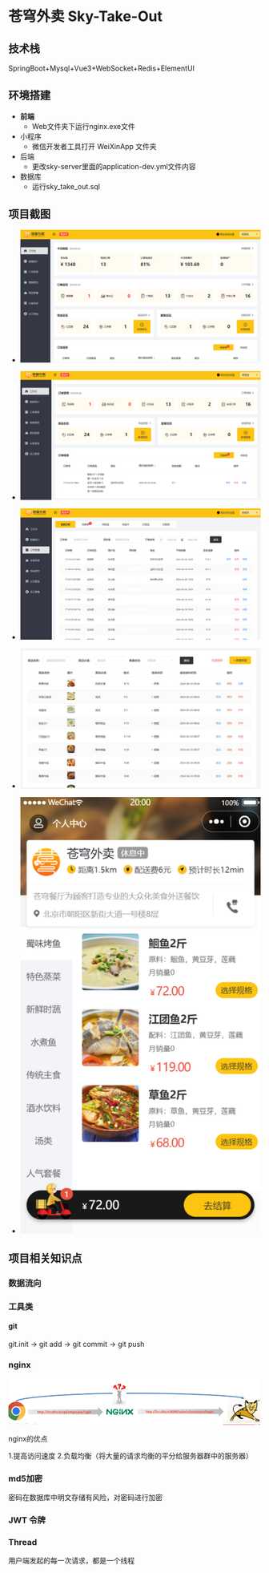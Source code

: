 # 苍穹外卖 Sky-Take-Out

## 技术栈

SpringBoot+Mysql+Vue3+WebSocket+Redis+ElementUI

## 环境搭建

- **前端**
  - Web文件夹下运行nginx.exe文件
- 小程序
  - 微信开发者工具打开 WeiXinApp 文件夹
- 后端
  - 更改sky-server里面的application-dev.yml文件内容
- 数据库
  - 运行sky_take_out.sql

## 项目截图

- ![image-20240426195901149](./image/image-20240426195901149.png)

- ![image-20240426195929170](./image/image-20240426195929170.png)
- ![image-20240426195959737](./image/image-20240426195959737.png)
- ![image-20240426200014740](./image/image-20240426200014740.png)
- ![image-20240426200102763](./image/image-20240426200102763.png)

## 项目相关知识点

### 数据流向






### 工具类

#### git

git.init -> git add -> git commit -> git push

### nginx

![img.png](img.png)

nginx的优点

1.提高访问速度
2.负载均衡（将大量的请求均衡的平分给服务器群中的服务器）


### md5加密

密码在数据库中明文存储有风险，对密码进行加密

### JWT 令牌


### Thread
用户端发起的每一次请求，都是一个线程

